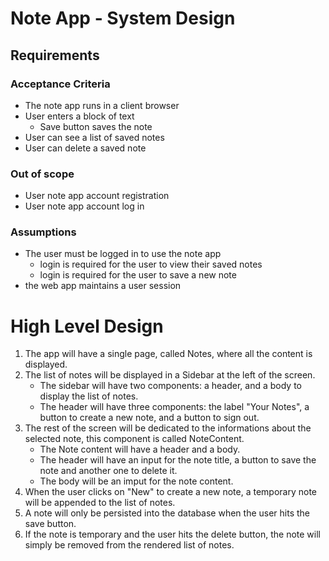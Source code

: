# Note App - System Design

## Requirements

### Acceptance Criteria

* The note app runs in a client browser
* User enters a block of text
  * Save button saves the note
* User can see a list of saved notes
* User can delete a saved note

### Out of scope

* User note app account registration
* User note app account log in

### Assumptions

* The user must be logged in to use the note app
  * login is required for the user to view their saved notes
  * login is required for the user to save a new note
* the web app maintains a user session

# High Level Design

1. The app will have a single page, called Notes, where all the content is displayed.
2. The list of notes will be displayed in a Sidebar at the left of the screen.
    * The sidebar will have two components: a header, and a body to display the list of notes.
    * The header will have three components: the label "Your Notes", a button to create a new note, and a button to sign out.
3. The rest of the screen will be dedicated to the informations about the selected note, this component is called NoteContent.
    * The Note content will have a header and a body.
    * The header will have an input for the note title, a button to save the note and another one to delete it.
    * The body will be an imput for the note content.
4. When the user clicks on "New" to create a new note, a temporary note will be appended to the list of notes.
5. A note will only be persisted into the database when the user hits the save button.
6. If the note is temporary and the user hits the delete button, the note will simply be removed from the rendered list of notes.
